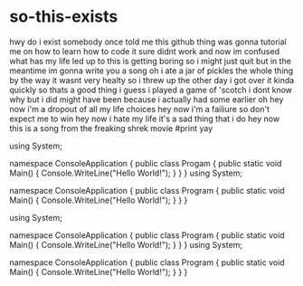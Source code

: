 # so-this-exists
hwy do i exist
somebody once told me this github thing was gonna tutorial me
on how to learn how to code
it sure didnt work and now im confused
what has my life led up to
this is getting boring so i might just quit
but in the meantime im gonna write you a song
oh
i ate a jar of pickles
the whole thing by the way
it wasnt very healty
so i threw up the other day
i got over it kinda quickly
so thats a good thing i guess
i played a game of 'scotch
i dont know why but i did
might have been because
i actually had some earlier
oh
hey now
i'm a dropout
of all my life choices
hey now
i'm a failiure
so don't expect me to win
hey now
i hate my life
it's a sad thing that i do
hey now
this is a song
from the freaking shrek movie
#print yay

using System;

namespace ConsoleApplication
{
    public class Progam
    {
        public static void Main()
        {
            Console.WriteLine("Hello World!");
        }
    }
}
using System;

namespace ConsoleApplication
{
    public class Program
    {
        public static void Main()
        {
            Console.WriteLine("Hello World!");
        }
    }
}

using System;

namespace ConsoleApplication
{
    public class Program
    {
        public static void Main()
        {
            Console.WriteLine("Hello World!");
        }
    }
}
using System;

namespace ConsoleApplication
{
    public class Program
    {
        public static void Main()
        {
            Console.WriteLine("Hello World!");
        }
    }
}
